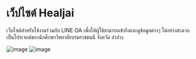 # เว็ปไซต์ Healjai
เว็บไซต์สำหรับใช้งานร่วมกับ LINE OA เพื่อให้ผู้ใช้สามารถเข้าถึงและดูข้อมูลต่างๆ ได้อย่างสะดวก เป็นโปรเจกต์ของนักศึกษาวิทยาลัยบรมราชชนนี จังหวัด ลำปาง

![image](https://github.com/user-attachments/assets/9efebf41-d3b9-4554-803e-70cab1ec8cae)
![image](https://github.com/user-attachments/assets/0f812aa9-5000-400c-bd78-3e36197ac691)
